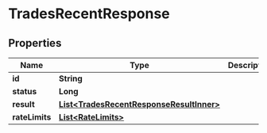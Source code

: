 

# TradesRecentResponse


## Properties

| Name | Type | Description | Notes |
|------------ | ------------- | ------------- | -------------|
|**id** | **String** |  |  [optional] |
|**status** | **Long** |  |  [optional] |
|**result** | [**List&lt;TradesRecentResponseResultInner&gt;**](TradesRecentResponseResultInner.md) |  |  [optional] |
|**rateLimits** | [**List&lt;RateLimits&gt;**](RateLimits.md) |  |  [optional] |



